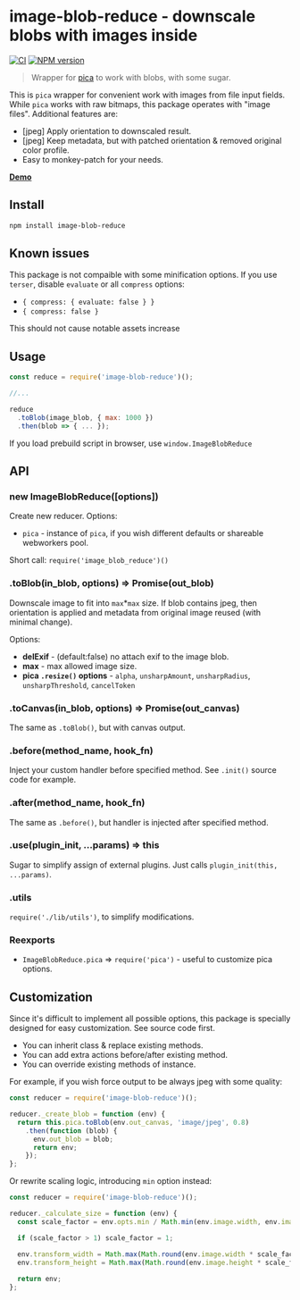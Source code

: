 image-blob-reduce - downscale blobs with images inside
======================================================

[![CI](https://github.com/nodeca/image-blob-reduce/workflows/CI/badge.svg?branch=master)](https://github.com/nodeca/image-blob-reduce/actions)
[![NPM version](https://img.shields.io/npm/v/image-blob-reduce.svg)](https://www.npmjs.org/package/image-blob-reduce)


> Wrapper for [pica](https://github.com/nodeca/pica) to work with blobs, with
> some sugar.

This is `pica` wrapper for convenient work with images from file input fields.
While `pica` works with raw bitmaps, this package operates with "image files".
Additional features are:

- \[jpeg] Apply orientation to downscaled result.
- \[jpeg] Keep metadata, but with patched orientation & removed original color
  profile.
- Easy to monkey-patch for your needs.

**[Demo](https://nodeca.github.io/image-blob-reduce/)**


Install
-------

```sh
npm install image-blob-reduce
```


Known issues
------------

This package is not compaible with some minification options. If you use
`terser`, disable `evaluate` or all `compress` options:

- `{ compress: { evaluate: false } }`
- `{ compress: false }`

This should not cause notable assets increase


Usage
-----

```js
const reduce = require('image-blob-reduce')();

//...

reduce
  .toBlob(image_blob, { max: 1000 })
  .then(blob => { ... });
```

If you load prebuild script in browser, use `window.ImageBlobReduce`


API
---

### new ImageBlobReduce([options])

Create new reducer. Options:

- `pica` - instance of `pica`, if you wish different defaults or shareable
  webworkers pool.

Short call: `require('image_blob_reduce')()`


### .toBlob(in_blob, options) => Promise(out_blob)

Downscale image to fit into `max`\*`max` size. If blob contains jpeg, then
orientation is applied and metadata from original image reused (with minimal
change).

Options:

- __delExif__ - (default:false) no attach exif to the image blob.
- __max__ - max allowed image size.
- __pica `.resize()` options__ - `alpha`, `unsharpAmount`, `unsharpRadius`,
  `unsharpThreshold`, `cancelToken`


### .toCanvas(in_blob, options) => Promise(out_canvas)

The same as `.toBlob()`, but with canvas output.


### .before(method_name, hook_fn)

Inject your custom handler before specified method. See `.init()` source code
for example.


### .after(method_name, hook_fn)

The same as `.before()`, but handler is injected after specified method.


### .use(plugin_init, ...params) => this

Sugar to simplify assign of external plugins. Just calls
`plugin_init(this, ...params)`.


### .utils

`require('./lib/utils')`, to simplify modifications.


### Reexports

- `ImageBlobReduce.pica` => `require('pica')` - useful to customize pica options.


## Customization

Since it's difficult to implement all possible options, this package is
specially designed for easy customization. See source code first.

- You can inherit class & replace existing methods.
- You can add extra actions before/after existing method.
- You can override existing methods of instance.

For example, if you wish force output to be always jpeg with some quality:

```js
const reducer = require('image-blob-reduce')();

reducer._create_blob = function (env) {
  return this.pica.toBlob(env.out_canvas, 'image/jpeg', 0.8)
    .then(function (blob) {
      env.out_blob = blob;
      return env;
    });
};
```

Or rewrite scaling logic, introducing `min` option instead:

```js
const reducer = require('image-blob-reduce')();

reducer._calculate_size = function (env) {
  const scale_factor = env.opts.min / Math.min(env.image.width, env.image.height);

  if (scale_factor > 1) scale_factor = 1;

  env.transform_width = Math.max(Math.round(env.image.width * scale_factor), 1);
  env.transform_height = Math.max(Math.round(env.image.height * scale_factor), 1);
  
  return env;
};
```
